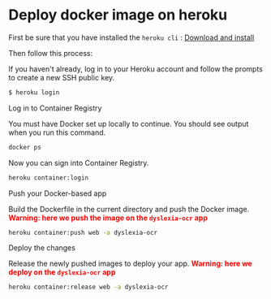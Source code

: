 # Deploy docker image on heroku

First be sure that you have installed the `heroku cli` : [Download and install](https://devcenter.heroku.com/articles/heroku-cli#download-and-install)

Then follow this process: 

If you haven't already, log in to your Heroku account and follow the prompts to create a new SSH public key.

```bash
$ heroku login
```

Log in to Container Registry

You must have Docker set up locally to continue. You should see output when you run this command.

```bash
docker ps
```

Now you can sign into Container Registry.

```bash
heroku container:login
```

Push your Docker-based app

Build the Dockerfile in the current directory and push the Docker image.  <strong style="color:red;">Warning: here we push the image on the `dyslexia-ocr` app</strong>

```bash
heroku container:push web -a dyslexia-ocr
```

Deploy the changes

Release the newly pushed images to deploy your app. <strong style="color:red;">Warning: here we deploy on the `dyslexia-ocr` app</strong>

```bash
heroku container:release web -a dyslexia-ocr
```
